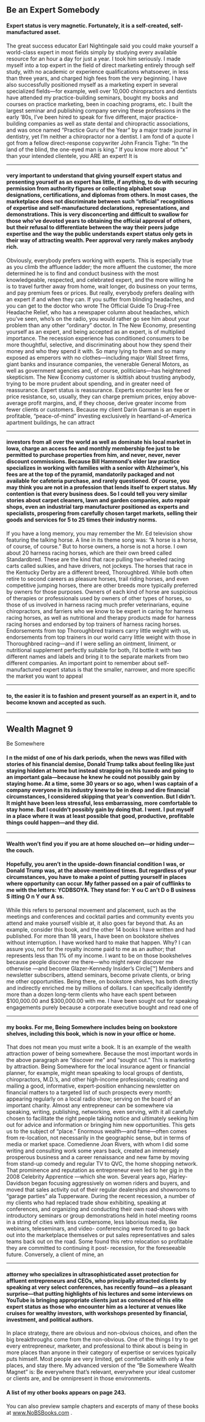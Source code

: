 ## Be an Expert Somebody

#### Expert status is very magnetic. Fortunately, it is a self-created, self- manufactured asset.
 The great success educator Earl Nightingale said you could make yourself a world-class expert in most fields simply by studying every available resource for an hour a day for just a year. I took him seriously. I made myself into a top expert in the field of direct marketing entirely through self study, with no academic or experience qualifications whatsoever, in less than three years, and charged high fees from the very beginning. I have also successfully positioned myself as a marketing expert in several specialized fields—for example, well over 10,000 chiropractors and dentists have attended my practice-building seminars, bought my books and courses on practice marketing, been in coaching programs, etc. I built the largest seminar and publishing company serving these professions in the early ’80s, I’ve been hired to speak for five different, major practice- building companies as well as state dental and chiropractic associations, and was once named “Practice Guru of the Year” by a major trade journal in dentistry, yet I’m neither a chiropractor nor a dentist.
 I am fond of a quote I got from a fellow direct-response copywriter John Francis Tighe: “In the land of the blind, the one-eyed man is king.” If you know more about “x” than your intended clientele, you ARE an expert! It is

-----

#### very important to understand that giving yourself expert status and presenting yourself as an expert has little, if anything, to do with securing permission from authority figures or collecting alphabet soup designations, certifications, and diplomas from others. In most cases, the marketplace does not discriminate between such “official” recognitions of expertise and self-manufactured declarations, representations, and demonstrations. This is very disconcerting and difficult to swallow for those who’ve devoted years to obtaining the official approval of others, but their refusal to differentiate between the way their peers judge expertise and the way the public understands expert status only gets in their way of attracting wealth. Peer approval very rarely makes anybody rich.
 Obviously, everybody prefers working with experts. This is especially true as you climb the affluence ladder; the more affluent the customer, the more determined he is to find and conduct business with the most knowledgeable, respected, and celebrated expert, and the more willing he is to travel further away from home, wait longer, do business on your terms, and pay premium fees or prices. But really, everybody prefers dealing with an expert if and when they can. If you suffer from blinding headaches, and you can get to the doctor who wrote The Official Guide To Drug-Free Headache Relief, who has a newspaper column about headaches, which you’ve seen, who’s on the radio, you would rather go see him about your problem than any other “ordinary” doctor.
 In The New Economy, presenting yourself as an expert, and being accepted as an expert, is of multiplied importance. The recession experience has conditioned consumers to be more thoughtful, selective, and discriminating about how they spend their money and who they spend it with. So many lying to them and so many exposed as emperors with no clothes—including major Wall Street firms, giant banks and insurance companies, the venerable General Motors, as well as government agencies and, of course, politicians—has heightened skepticism. The New Economy customer is skittish about trusting anybody, trying to be more prudent about spending, and in greater need of reassurance. Expert status is reassurance.
 Experts encounter less fee or price resistance, so, usually, they can charge premium prices, enjoy above-average profit margins, and, if they choose, derive greater income from fewer clients or customers. Because my client Darin Garman is an expert in profitable, “peace-of-mind” investing exclusively in heartland-of-America apartment buildings, he can attract

-----

#### investors from all over the world as well as dominate his local market in Iowa, charge an access fee and monthly membership fee just to be permitted to purchase properties from him, and never, never, never discount commissions. Because Bill Hammond’s elder law practice specializes in working with families with a senior with Alzheimer’s, his fees are at the top of the pyramid, mandatorily packaged and not available for cafeteria purchase, and rarely questioned. Of course, you may think you are not in a profession that lends itself to expert status. My contention is that every business does. So I could tell you very similar stories about carpet cleaners, lawn and garden companies, auto repair shops, even an industrial tarp manufacturer positioned as experts and specialists, prospering from carefully chosen target markets, selling their goods and services for 5 to 25 times their industry norms.
 If you have a long memory, you may remember the Mr. Ed television show featuring the talking horse. A line in its theme song was: “A horse is a horse, of course, of course.” But to horse owners, a horse is not a horse. I own about 20 harness racing horses, which are their own breed called Standardbred. These are the kind that race pulling two-wheeled racing carts called sulkies, and have drivers, not jockeys. The horses that race in the Kentucky Derby are a different breed, Thoroughbred. While both often retire to second careers as pleasure horses, trail riding horses, and even competitive jumping horses, there are other breeds more typically preferred by owners for those purposes. Owners of each kind of horse are suspicious of therapies or professionals used by owners of other types of horses, so those of us involved in harness racing much prefer veterinarians, equine chiropractors, and farriers who we know to be expert in caring for harness racing horses, as well as nutritional and therapy products made for harness racing horses and endorsed by top trainers of harness racing horses. Endorsements from top Thoroughbred trainers carry little weight with us, endorsements from top trainers in our world carry little weight with those in Thoroughbred racing—and if I were selling an ointment, liniment, or nutritional supplement perfectly suitable for both, I’d bottle it with two different names and labels and bring it to the separate markets from two different companies.
 An important point to remember about self-manufactured expert status is that the smaller, narrower, and more specific the market you want to appeal

-----

#### to, the easier it is to fashion and present yourself as an expert in it, and to become known and accepted as such.



-----

## Wealth Magnet 9

 Be Somewhere

#### I n the midst of one of his dark periods, when the news was filled with stories of his financial demise, Donald Trump talks about feeling like just staying hidden at home but instead strapping on his tuxedo and going to an important gala—because he knew he could not possibly gain by staying home. At a time, some 30 years or so ago, when I was captain of a company everyone in its industry knew to be in deep and dire financial circumstances, I considered skipping that year’s convention. But I didn’t. It might have been less stressful, less embarrassing, more comfortable to stay home. But I couldn’t possibly gain by doing that. I went. I put myself in a place where it was at least possible that good, productive, profitable things could happen—and they did.

-----

#### Wealth won’t find you if you are at home slouched on—or hiding under—the couch.

#### Hopefully, you aren’t in the upside-down financial condition I was, or Donald Trump was, at the above-mentioned times. But regardless of your circumstances, you have to make a point of putting yourself in places where opportunity can occur. My father passed on a pair of cufflinks to me with the letters: YCDBSOYA. They stand for: Y ou C an’t D o B usiness S itting O n Y our A ss.
 While this refers to personal movement and placement, such as the meetings and conferences and cocktail parties and community events you attend and make yourself visible at, it also goes far beyond that. As an example, consider this book, and the other 14 books I have written and had published. For more than 18 years, I have been on bookstore shelves without interruption. I have worked hard to make that happen. Why? I can assure you, not for the royalty income paid to me as an author; that represents less than 1% of my income. I want to be on those bookshelves because people discover me there—who might never discover me otherwise —and become Glazer-Kennedy Insider’s Circle[™] Members and newsletter subscribers, attend seminars, become private clients, or bring me other opportunities. Being there, on bookstore shelves, has both directly and indirectly enriched me by millions of dollars. I can specifically identify more than a dozen long-term clients who have each spent between $100,000.00 and $300,000.00 with me. I have been sought out for speaking engagements purely because a corporate executive bought and read one of

-----

#### my books. For me, Being Somewhere includes being on bookstore shelves, including this book, which is now in your office or home.
 That does not mean you must write a book. It is an example of the wealth attraction power of being somewhere. Because the most important words in the above paragraph are “discover me” and “sought out.” This is marketing by attraction.
 Being Somewhere for the local insurance agent or financial planner, for example, might mean speaking to local groups of dentists, chiropractors, M.D.’s, and other high-income professionals; creating and mailing a good, informative, expert-position enhancing newsletter on financial matters to a targeted list of such prospects every month; appearing regularly on a local radio show; serving on the board of an important charity. Almost any entrepreneur can be somewhere via speaking, writing, publishing, networking, even serving, with it all carefully chosen to facilitate the right people taking notice and ultimately seeking him out for advice and information or bringing him new opportunities.
 This gets us to the subject of “place.” Enormous wealth—and fame—often comes from re-location, not necessarily in the geographic sense, but in terms of media or market space. Comedienne Joan Rivers, with whom I did some writing and consulting work some years back, created an immensely prosperous business and a career renaissance and new fame by moving from stand-up comedy and regular TV to QVC, the home shopping network. That prominence and reputation as entrepreneur even led to her gig in the 2008 Celebrity Apprentice —which she won.
 Several years ago, Harley-Davidson began focusing aggressively on women riders and buyers, and moved that sales activity out of their regular dealerships and showrooms to “garage parties” ala Tupperware.
 During the recent recession, a number of my clients who had replaced trade show exhibiting, speaking at conferences, and organizing and conducting their own road-shows with introductory seminars or group demonstrations held in hotel meeting rooms in a string of cities with less cumbersome, less laborious media, like webinars, teleseminars, and video- conferencing were forced to go back out into the marketplace themselves or put sales representatives and sales teams back out on the road. Some found this retro relocation so profitable they are committed to continuing it post- recession, for the foreseeable future. Conversely, a client of mine, an

-----

#### attorney who specializes in ultrasophisticated asset protection for affluent entrepreneurs and CEOs, who principally attracted clients by speaking at very select conferences, has recently found—as a pleasant surprise—that putting highlights of his lectures and some interviews on YouTube is bringing appropriate clients just as convinced of his elite expert status as those who encounter him as a lecturer at venues like cruises for wealthy investors, with workshops presented by financial, investment, and political authors.
 In place strategy, there are obvious and non-obvious choices, and often the big breakthroughs come from the non-obvious.
 One of the things I try to get every entrepreneur, marketer, and professional to think about is being in more places than anyone in their category of expertise or services typically puts himself. Most people are very limited, get comfortable with only a few places, and stay there. My advanced version of the “Be Somewhere Wealth Magnet” is: Be everywhere that’s relevant, everywhere your ideal customer or clients are, and be omnipresent in those environments.

#### A list of my other books appears on page 243.

 You can also preview sample chapters and excerpts of many of
 these books at www.NoBSBooks.com .